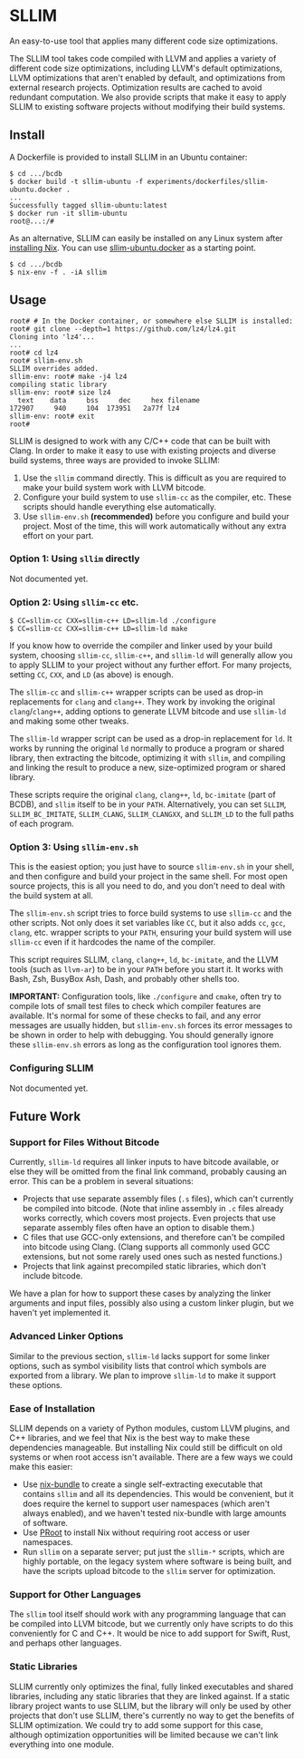 # SLLIM

An easy-to-use tool that applies many different code size optimizations.

The SLLIM tool takes code compiled with LLVM and applies a variety of
different code size optimizations, including LLVM's default optimizations,
LLVM optimizations that aren't enabled by default, and optimizations
from external research projects. Optimization results are cached to
avoid redundant computation. We also provide scripts that make it
easy to apply SLLIM to existing software projects without modifying
their build systems.

## Install

A Dockerfile is provided to install SLLIM in an Ubuntu container:

```shell
$ cd .../bcdb
$ docker build -t sllim-ubuntu -f experiments/dockerfiles/sllim-ubuntu.docker .
...
Successfully tagged sllim-ubuntu:latest
$ docker run -it sllim-ubuntu
root@...:/#
```

As an alternative, SLLIM can easily be installed on any Linux system after
[installing Nix](https://nixos.org/download.html). You can use
[sllim-ubuntu.docker](experiments/dockerfiles/sllim-ubuntu.docker) as a
starting point.

```shell
$ cd .../bcdb
$ nix-env -f . -iA sllim
```

## Usage

```shell
root# # In the Docker container, or somewhere else SLLIM is installed:
root# git clone --depth=1 https://github.com/lz4/lz4.git
Cloning into 'lz4'...
...
root# cd lz4
root# sllim-env.sh
SLLIM overrides added.
sllim-env: root# make -j4 lz4
compiling static library
sllim-env: root# size lz4
  text    data     bss     dec     hex filename
172907     940     104  173951   2a77f lz4
sllim-env: root# exit
root#
```

SLLIM is designed to work with any C/C++ code that can be built with Clang. In
order to make it easy to use with existing projects and diverse build systems,
three ways are provided to invoke SLLIM:

1. Use the `sllim` command directly. This is difficult as you are required to
   make your build system work with LLVM bitcode.
2. Configure your build system to use `sllim-cc` as the compiler, etc. These
   scripts should handle everything else automatically.
3. Use `sllim-env.sh` **(recommended)** before you configure and build your
   project. Most of the time, this will work automatically without any extra
   effort on your part.

### Option 1: Using `sllim` directly

Not documented yet.

### Option 2: Using `sllim-cc` etc.

```shell
$ CC=sllim-cc CXX=sllim-c++ LD=sllim-ld ./configure
$ CC=sllim-cc CXX=sllim-c++ LD=sllim-ld make
```

If you know how to override the compiler and linker used by your build system,
choosing `sllim-cc`, `sllim-c++`, and `sllim-ld` will generally allow you to
apply SLLIM to your project without any further effort. For many projects,
setting `CC`, `CXX`, and `LD` (as above) is enough.

The `sllim-cc` and `sllim-c++` wrapper scripts can be used as drop-in
replacements for `clang` and `clang++`. They work by invoking the original
`clang`/`clang++`, adding options to generate LLVM bitcode and use `sllim-ld`
and making some other tweaks.

The `sllim-ld` wrapper script can be used as a drop-in replacement for `ld`. It
works by running the original `ld` normally to produce a program or shared
library, then extracting the bitcode, optimizing it with `sllim`, and compiling
and linking the result to produce a new, size-optimized program or shared
library.

These scripts require the original `clang`, `clang++`, `ld`, `bc-imitate`
(part of BCDB), and `sllim` itself to be in your `PATH`. Alternatively, you can
set `SLLIM`, `SLLIM_BC_IMITATE`, `SLLIM_CLANG`, `SLLIM_CLANGXX`, and `SLLIM_LD`
to the full paths of each program.

### Option 3: Using `sllim-env.sh`

This is the easiest option; you just have to source `sllim-env.sh` in your
shell, and then configure and build your project in the same shell. For most
open source projects, this is all you need to do, and you don't need to deal
with the build system at all.

The `sllim-env.sh` script tries to force build systems to use `sllim-cc` and
the other scripts. Not only does it set variables like `CC`, but it also adds
`cc`, `gcc`, `clang`, etc. wrapper scripts to your `PATH`, ensuring your build
system will use `sllim-cc` even if it hardcodes the name of the compiler.

This script requires SLLIM, `clang`, `clang++`, `ld`, `bc-imitate`, and the
LLVM tools (such as `llvm-ar`) to be in your `PATH` before you start it. It
works with Bash, Zsh, BusyBox Ash, Dash, and probably other shells too.

**IMPORTANT:** Configuration tools, like `./configure` and `cmake`, often try
to compile lots of small test files to check which compiler features are
available. It's normal for some of these checks to fail, and any error messages
are usually hidden, but `sllim-env.sh` forces its error messages to be shown in
order to help with debugging. You should generally ignore these `sllim-env.sh`
errors as long as the configuration tool ignores them.

### Configuring SLLIM

Not documented yet.

## Future Work

### Support for Files Without Bitcode

Currently, `sllim-ld` requires all linker inputs to have bitcode available, or
else they will be omitted from the final link command, probably causing an
error. This can be a problem in several situations:

- Projects that use separate assembly files (`.s` files), which can't currently
  be compiled into bitcode. (Note that inline assembly in `.c` files already
  works correctly, which covers most projects. Even projects that use separate
  assembly files often have an option to disable them.)
- C files that use GCC-only extensions, and therefore can't be compiled into
  bitcode using Clang. (Clang supports all commonly used GCC extensions, but
  not some rarely used ones such as nested functions.)
- Projects that link against precompiled static libraries, which don't include
  bitcode.

We have a plan for how to support these cases by analyzing the linker arguments
and input files, possibly also using a custom linker plugin, but we haven't yet
implemented it.

### Advanced Linker Options

Similar to the previous section, `sllim-ld` lacks support for some linker
options, such as symbol visibility lists that control which symbols are
exported from a library. We plan to improve `sllim-ld` to make it support these
options.

### Ease of Installation

SLLIM depends on a variety of Python modules, custom LLVM plugins, and C++
libraries, and we feel that Nix is the best way to make these dependencies
manageable. But installing Nix could still be difficult on old systems or when
root access isn't available. There are a few ways we could make this easier:

- Use [nix-bundle](https://github.com/matthewbauer/nix-bundle) to create a
  single self-extracting executable that contains `sllim` and all its
  dependencies. This would be convenient, but it does require the kernel to
  support user namespaces (which aren't always enabled), and we haven't tested
  nix-bundle with large amounts of software.
- Use [PRoot](https://proot-me.github.io/) to install Nix without requiring
  root access or user namespaces.
- Run `sllim` on a separate server; put just the `sllim-*` scripts, which are
  highly portable, on the legacy system where software is being built, and have
  the scripts upload bitcode to the `sllim` server for optimization.

### Support for Other Languages

The `sllim` tool itself should work with any programming language that can be
compiled into LLVM bitcode, but we currently only have scripts to do this
conveniently for C and C++. It would be nice to add support for Swift, Rust,
and perhaps other languages.

### Static Libraries

SLLIM currently only optimizes the final, fully linked executables and shared
libraries, including any static libraries that they are linked against. If a
static library project wants to use SLLIM, but the library will only be used by
other projects that don't use SLLIM, there's currently no way to get the
benefits of SLLIM optimization. We could try to add some support for this case,
although optimization opportunities will be limited because we can't link
everything into one module.
